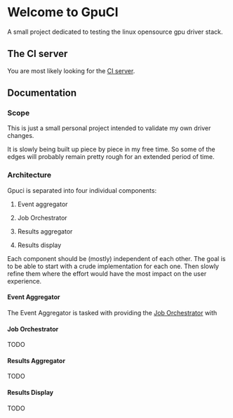 # Welcome to GpuCI

A small project dedicated to testing the linux opensource gpu driver stack.

## The CI server

You are most likely looking for the [CI server](jenkins/).

## Documentation

### Scope

This is just a small personal project intended to validate my own driver
changes.

It is slowly being built up piece by piece in my free time. So some of the
edges will probably remain pretty rough for an extended period of time.

### Architecture

Gpuci is separated into four individual components:

  1. Event aggregator

  2. Job Orchestrator

  3. Results aggregator

  4. Results display

Each component should be (mostly) independent of each other. The goal is to be
able to start with a crude implementation for each one. Then slowly refine them
where the effort would have the most impact on the user experience.

#### Event Aggregator

The Event Aggregator is tasked with providing the [Job
Orchestrator](#job-orchestrator) with

#### Job Orchestrator

TODO

#### Results Aggregator

TODO

#### Results Display

TODO

